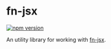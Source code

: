 # fn-jsx

[![npm version](https://badge.fury.io/js/fn-jsx.svg)](https://badge.fury.io/js/fn-jsx)

An utility library for working with [fn-jsx](https://github.com/4erem6a/babel-plugin-transform-fn-jsx).
